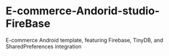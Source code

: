 # E-commerce-Andorid-studio-FireBase
E-commerce Android template, featuring Firebase, TinyDB, and SharedPreferences integration
